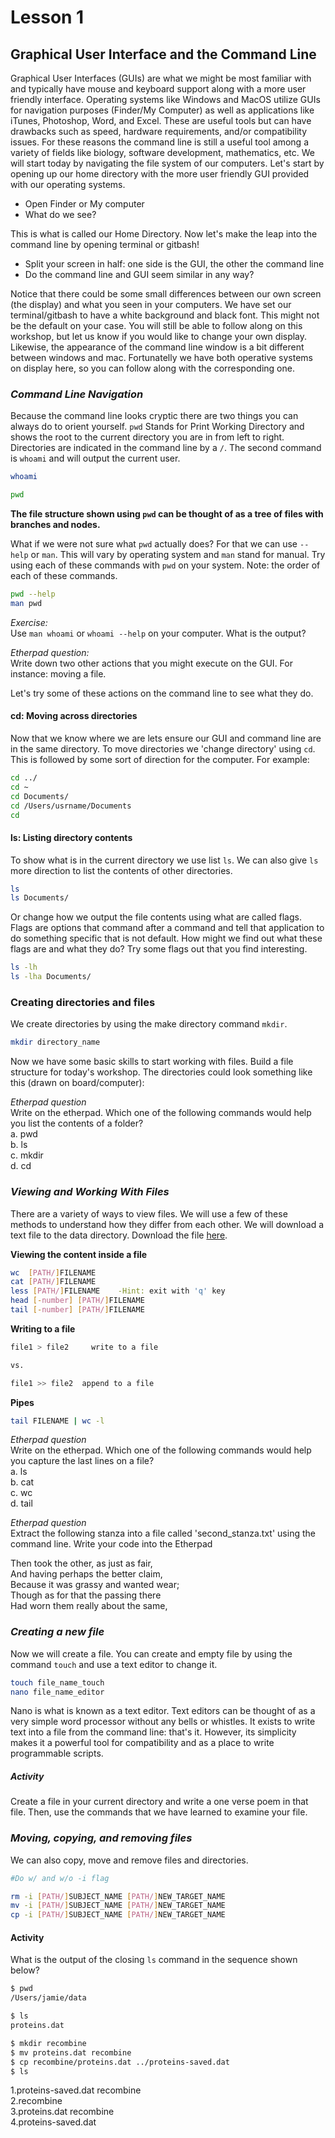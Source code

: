 # Lesson 1

## Graphical User Interface and the Command Line

Graphical User Interfaces (GUIs) are what we might be most familiar with and typically have mouse and keyboard support along with a more user friendly interface. Operating systems like Windows and MacOS utilize GUIs for navigation purposes (Finder/My Computer) as well as applications like iTunes, Photoshop, Word, and Excel. These are useful tools but can have drawbacks such as speed, hardware requirements, and/or compatibility issues. For these reasons the command line is still a useful tool among a variety of fields like biology, software development, mathematics, etc. We will start today by navigating the file system of our computers. Let's start by opening up our home directory with the more user friendly GUI provided with our operating systems.

 * Open Finder or My computer
 * What do we see?

This is what is called our Home Directory. Now let's make the leap into the command line by opening terminal or gitbash!

 * Split your screen in half: one side is the GUI, the other the command line
 * Do the command line and GUI seem similar in any way?

Notice that there could be some small differences between our own screen (the display) and what you seen in your computers. We have set our terminal/gitbash to have a white background and black font. This might not be the default on your case. You will still be able to follow along on this workshop, but let us know if you would like to change your own display. Likewise, the appearance of the command line window is a bit different between windows and mac. Fortunatelly we have both operative systems on display here, so you can follow along with the corresponding one.

### *Command Line Navigation*

Because the command line looks cryptic there are two things you can always do to orient yourself. `pwd` Stands for Print Working Directory and shows the root to the current directory you are in from left to right. Directories are indicated in the command line by a `/`.  The second command is `whoami` and will output the current user. 

```bash
whoami
```
```bash
pwd
```


**The file structure shown using `pwd` can be thought of as a tree of files with branches and nodes.**

What if we were not sure what `pwd` actually does?  For that we can use `--help` or `man`.  This will vary by operating system and `man` stand for manual. Try using each of these commands with `pwd` on your system.  Note: the order of each of these commands.

```bash
pwd --help
man pwd
``` 

*Exercise:*<br>
Use `man whoami` or `whoami --help` on your computer. What is the output? 

*Etherpad question:*<br>
Write down two other actions that you might execute on the GUI. For instance: moving a file.

Let's try some of these actions on the command line to see what they do.

#### cd: Moving across directories
Now that we know where we are lets ensure our GUI and command line are in the same directory. To move directories we 'change directory' using `cd`. This is followed by some sort of direction for the computer. For example: 

```bash
cd ../
cd ~
cd Documents/
cd /Users/usrname/Documents
cd
```

#### ls: Listing directory contents
To show what is in the current directory we use list `ls`. We can also give `ls` more direction to list the contents of other directories. 

```bash
ls
ls Documents/
```
Or change how we output the file contents using what are called flags. Flags are options that command after a command and tell that application to do something specific that is not default. How might we find out what these flags are and what they do?  Try some flags out that you find interesting. 

```bash
ls -lh
ls -lha Documents/
```

### Creating directories and files 
We create directories by using the make directory command `mkdir`. 

```bash
mkdir directory_name
```
Now we have some basic skills to start working with files.  Build a file structure for today's workshop.  The directories could look something like this (drawn on board/computer):

*Etherpad question*<br>
Write on the etherpad. Which one of the following commands would help you list the contents of a folder?<br>
a. pwd<br>
b. ls<br>
c. mkdir<br>
d. cd<br>

### *Viewing and Working With Files*
There are a variety of ways to view files. We will use a few of these methods to understand how they differ from each other. We will download a text file to the data directory. Download the file [here](https://github.com/UA-Carpentries-Workshops/2018-02-10-Tucson/blob/master/shell_lessons/data/the_road_not_taken.txt). 

**Viewing the content inside a file**
```bash
wc 	[PATH/]FILENAME
cat [PATH/]FILENAME
less [PATH/]FILENAME    -Hint: exit with 'q' key
head [-number] [PATH/]FILENAME
tail [-number] [PATH/]FILENAME
```
**Writing to a file**
```bash
file1 > file2	  write to a file

vs.

file1 >> file2  append to a file
```
**Pipes**
```bash
tail FILENAME | wc -l
```
*Etherpad question*<br>
Write on the etherpad. Which one of the following commands would help you capture the last lines on a file?<br>
a. ls<br>
b. cat<br>
c. wc<br>
d. tail<br>

*Etherpad question*<br>
Extract the following stanza into a file called 'second_stanza.txt' using the command line. Write your code into the Etherpad

Then took the other, as just as fair,<br>
And having perhaps the better claim,<br>
Because it was grassy and wanted wear;<br>
Though as for that the passing there<br>
Had worn them really about the same,


### *Creating a new file*
Now we will create a file. You can create and empty file by using the command `touch` and use a text editor to change it. 

```bash
touch file_name_touch
nano file_name_editor
```
Nano is what is known as a text editor. Text editors can be thought of as a very simple word processor without any bells or whistles.  It exists to write text into a file from the command line: that's it.  However, its simplicity makes it a powerful tool for compatibility and as a place to write programmable scripts.

##### Activity
Create a file in your current directory and write a one verse poem in that file. Then, use the commands that we have learned to examine your file.

### *Moving, copying, and removing files*
We can also copy, move and remove files and directories.

```bash
#Do w/ and w/o -i flag

rm -i [PATH/]SUBJECT_NAME [PATH/]NEW_TARGET_NAME
mv -i [PATH/]SUBJECT_NAME [PATH/]NEW_TARGET_NAME
cp -i [PATH/]SUBJECT_NAME [PATH/]NEW_TARGET_NAME
```

#### Activity

What is the output of the closing `ls` command in the sequence shown below?

```bash
$ pwd
/Users/jamie/data

$ ls
proteins.dat

$ mkdir recombine
$ mv proteins.dat recombine
$ cp recombine/proteins.dat ../proteins-saved.dat
$ ls
```
1.proteins-saved.dat recombine<br>
2.recombine<br>
3.proteins.dat recombine<br>
4.proteins-saved.dat

